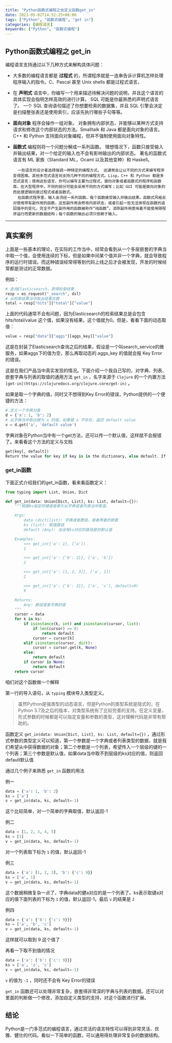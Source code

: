 ```yaml
---
title: "Python函数式编程之自定义函数get_in"
date: 2023-05-02T14:52:25+08:00
tags: ["Python", "函数式编程", "get in"]
categories: [编程语言]
keywords: ["Python", "函数式编程"]
---
```


## Python函数式编程之 get_in

编程语言支持通过以下几种方式来解构具体问题：

- 大多数的编程语言都是 **过程式** 的，所谓程序就是一连串告诉计算机怎样处理程序输入的指令。C、Pascal 甚至 Unix shells 都是过程式语言。
- 在 **声明式** 语言中，你编写一个用来描述待解决问题的说明，并且这个语言的具体实现会指明怎样高效的进行计算。 SQL 可能是你最熟悉的声明式语言了。 一个 SQL 查询语句描述了你想要检索的数据集，并且 SQL 引擎会决定是扫描整张表还是使用索引，应该先执行哪些子句等等。
- **面向对象** 程序会操作一组对象。 对象拥有内部状态，并能够以某种方式支持请求和修改这个内部状态的方法。Smalltalk 和 Java 都是面向对象的语言。 C++ 和 Python 支持面向对象编程，但并不强制使用面向对象特性。
- **函数式** 编程则将一个问题分解成一系列函数。 理想情况下，函数只接受输入并输出结果，对一个给定的输入也不会有影响输出的内部状态。 著名的函数式语言有 ML 家族（Standard ML，Ocaml 以及其他变种）和 Haskell。

        一些语言的设计者选择强调一种特定的编程方式。 这通常会让以不同的方式来编写程序变得困难。其他多范式语言则支持几种不同的编程方式。Lisp，C++ 和 Python 都是多范式语言；使用这些语言，你可以编写主要为过程式，面向对象或者函数式的程序和函数库。在大型程序中，不同的部分可能会采用不同的方式编写；比如 GUI 可能是面向对象的而处理逻辑则是过程式或者函数式。
        在函数式程序里，输入会流经一系列函数。每个函数接受输入并输出结果。函数式风格反对使用带有副作用的函数，这些副作用会修改内部状态，或者引起一些无法体现在函数的返回值中的变化。完全不产生副作用的函数被称作“纯函数”。消除副作用意味着不能使用随程序运行而更新的数据结构；每个函数的输出必须只依赖于输入。

---

## 真实案例

上面是一些基本的理论，在实际的工作当中，经常会看到从一个多层嵌套的字典当中取一个值，会使用连续的下标，但是如果中间某个值并非一个字典，就会导致程序的运行时错误。而这种错误经常得等到代码上线之后才会被发现，开发的时候经常都是测试的正常数据。

例如：

```python
# 查询Elasticsearch，获得检索结果
resp = es_request("_search", dsl)
# 从检索结果当中取出结果总数
total = resp["hits"]["total"]["value"]
```

上面的代码通常不会有问题，因为Elasticsearch的检索结果总是会包含 hits/total/value 这个值，如果没有结果，这个值就为0。但是，看看下面的动态取值：

```python
value = resp["data"]["aggs"][aggs_key]["value"]
```

这是在封装了Elasticsearch查询之后的结果，假设是一个叫search_service的微服务，如果aggs下的值为空，那么再取动态的 aggs_key 的值就会报 Key Error 的错误。

这是在我们产品当中真实发现的情况。下面介绍一个我自己写的，对字典、列表、嵌套字典与列表的取值的通用方法 `get_in` ，名字来源于 `Clojure` 的一个内置方法 `[get-in](https://clojuredocs.org/clojure.core/get-in)` 。

如果是取一个字典的值，同时又不想得到Key Error的错误，Python提供的一个便捷的方法：

```python
# 定义一个字典对象
d = {'a': 1, 'b': 2}
# 从字典当中取出键为 a 的值，如果键 a 不存在，返回 default value
v = d.get('a', 'default value')
```

字典对象在Python当中有一个get方法，还可以传一个默认值，这样就不会报错了。来看看这个方法的定义与文档

```python
get(key[, default])
Return the value for key if key is in the dictionary, else default. If default is not given, it defaults to None, so that this method never raises a KeyError.
```

### get_in函数

下面正式介绍我们的get_in函数，看来看函数定义：

```python
from typing import List, Union, Dict

def get_in(data: Union[Dict, List], ks: List, default={}):
    """根据ks指定的键或者索引从字典或者列表当中取值.

    Args:
        data (dict|list): 字典或者数组，或者两者的嵌套
        ks (list): 取值路径
        default (Any): 当没有ks对应的路径是的默认值

    Examples:
        >>> get_in({'a': 1}, ['a'])
        1

        >>> get_in({'a': {'b': 2}}, ['a', 'b'])
        2

        >>> get_in({'a': [1, 2, 3]}, ['a', 1])
        2

        >>> get_in({'a': {'b': 2}}, ['a', 'c'], default=9)
        9

    Returns:
        Any: 数组或者字典的值
    """
    cursor = data
    for k in ks:
        if isinstance(k, int) and isinstance(cursor, list):
            if len(cursor) == 0:
                return default
            cursor = cursor[k]
        elif isinstance(cursor, dict):
            cursor = cursor.get(k, None)
        else:
            return default
        if cursor is None:
            return default
    return cursor
```

咱们对这个函数做一个解释

第一行的导入语句，从 `typing` 模块导入类型定义。

> 虽然Python是强类型的动态语言，但是Python的类型系统是隐式的，在Python 3.7及之后的版本，对类型系统有了比较完善的支持。在定义变量，形式参数的时候都是可以指定变量和参数的类型，这对理解代码是非常有帮助的。
>

函数定义 `get_in(data: Union[Dict, List], ks: List, default={})` ，通过形式参数的类型定义可以知道，第一个参数是一个字典或者列表类型的数据，就是我们希望从中获得数据的对象；第二个参数是一个列表，希望传入一个层级的键的一个列表；第三个参数是默认值，如果data当中取不到层级的ks对应的值，则返回default默认值

通过几个例子来熟悉 `get_in` 函数的用法

例一

```python
data = {'a': 1, 'b': 2}
ks = ['a']
v = get_in(data, ks, default=-1)
```

这个比较简单，对一个简单的字典取值，默认返回-1

例二

```python
data = [1, 2, 3, 4, 5]
ks = [1]
v = get_in(data, ks, default=-1)
```

对一个列表取下标为 `1` 的值，默认返回-1

例三

```python
data = {'a': [1, 2, 3], 'b': {'c': 9}}
ks = ['a', 1]
v = get_in(data, ks, default=-1)
```

这个数据稍微复杂一点了，字典data的健a对应的是一个列表了。ks表示取键a对应的值下面列表的下标为 `1` 的值，默认返回-1。最后 `v` 的结果是 `2`

例四

```python
data = {'a': {'b': {'c': 9}}}
ks = ['a', 'b', 'c']
v = get_in(data, ks, default=-1)
```

这样就可以取到 9 这个值了

再看一下取不到值的情况

```python
data = {'a': {'b': {'c': 9}}}
ks = ['a', 'z', 'c']
v = get_in(data, ks, default=-1)
```

`v` 的值为 `-1` ，同时还不会有 Key Error的错误

`get_in` 函数还可以处理非常复杂，嵌套得非常深的字典与列表的数据。还可以对里面的判断做一个修改，添加自定义类型的支持，对这个函数进行扩展。

## 结论

Python是一门多范式的编程语言，通过灵活的语言特性可以得到非常灵活、优雅、健壮的代码。看似一下简单的函数，可以通用得处理非常复杂的数据结构。
